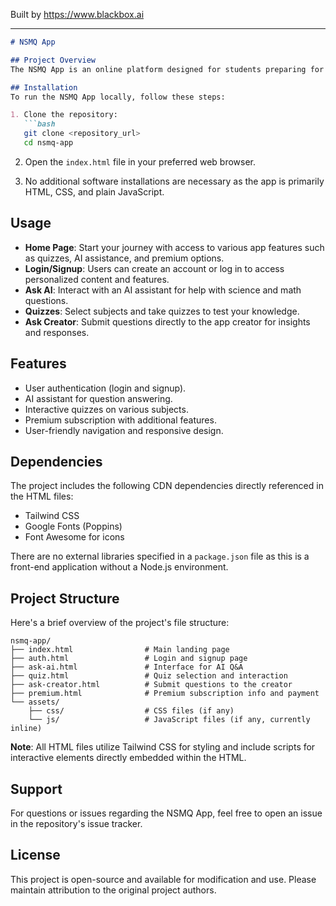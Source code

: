 
Built by https://www.blackbox.ai

---

```markdown
# NSMQ App

## Project Overview
The NSMQ App is an online platform designed for students preparing for the National Science and Maths Quiz (NSMQ). The app offers features such as quizzes, AI assistance for questions, user authentication, and a premium subscription plan for enhanced learning experiences. The user-friendly interface is built using Tailwind CSS, providing a responsive and visually appealing design.

## Installation
To run the NSMQ App locally, follow these steps:

1. Clone the repository:
   ```bash
   git clone <repository_url>
   cd nsmq-app
   ```

2. Open the `index.html` file in your preferred web browser.

3. No additional software installations are necessary as the app is primarily HTML, CSS, and plain JavaScript.

## Usage
- **Home Page**: Start your journey with access to various app features such as quizzes, AI assistance, and premium options.
- **Login/Signup**: Users can create an account or log in to access personalized content and features.
- **Ask AI**: Interact with an AI assistant for help with science and math questions.
- **Quizzes**: Select subjects and take quizzes to test your knowledge.
- **Ask Creator**: Submit questions directly to the app creator for insights and responses.

## Features
- User authentication (login and signup).
- AI assistant for question answering.
- Interactive quizzes on various subjects.
- Premium subscription with additional features.
- User-friendly navigation and responsive design.

## Dependencies
The project includes the following CDN dependencies directly referenced in the HTML files:
- Tailwind CSS
- Google Fonts (Poppins)
- Font Awesome for icons

There are no external libraries specified in a `package.json` file as this is a front-end application without a Node.js environment.

## Project Structure
Here's a brief overview of the project's file structure:
```
nsmq-app/
├── index.html                # Main landing page
├── auth.html                 # Login and signup page
├── ask-ai.html               # Interface for AI Q&A
├── quiz.html                 # Quiz selection and interaction
├── ask-creator.html          # Submit questions to the creator
├── premium.html              # Premium subscription info and payment
└── assets/
    ├── css/                  # CSS files (if any)
    └── js/                   # JavaScript files (if any, currently inline)
```

**Note**: All HTML files utilize Tailwind CSS for styling and include scripts for interactive elements directly embedded within the HTML.

## Support
For questions or issues regarding the NSMQ App, feel free to open an issue in the repository's issue tracker.

## License
This project is open-source and available for modification and use. Please maintain attribution to the original project authors.
```